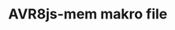 <!--
author:   Fabian Bär

email:    Fabian.Baer@student.tu-freiberg.de

version:  0.0.3

comment:  Kein Kommentar!

script: https://fjangfaragesh.github.io/AVR8js-mem/dist/index.js
script: https://fjangfaragesh.github.io/AVR8js-mem/customfunctions.js
script: https://fjangfaragesh.github.io/AVR8js-mem/compileandrun.js

@AVR8jsMem.sketch
<script>
    console.log("send",send);
	async function sketch() {
		console.log("send (in async function)",send);
		alert("WARUM GEHT CONSOLE.LOG NET ????? " + send + " " + send.stop);
		let code = `@input`;
	    try {
	    	await compileAndRun(code,`@0`, isNaN(`@1`) ? 1000000 : `@1`*1, isNaN(`@2`) ? 0 : `@2`*1, isNaN(`@3`) ? Infinity : `@3`*1);
	    	send.stop();
	    } catch (e) {
			console.error(e);
			send.stop();
	    }
	}
	sketch();
	"LIA: wait";
</script>
@end

-->

# AVR8js-mem makro file

